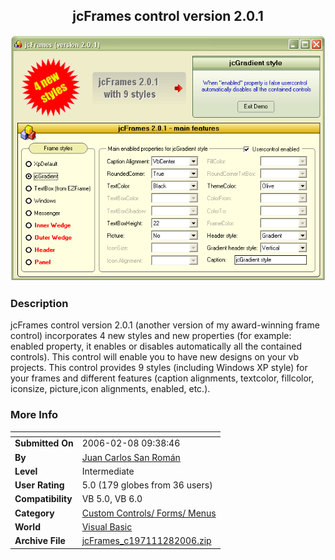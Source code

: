 ﻿<div align="center">

## jcFrames control version 2\.0\.1

<img src="PIC200628931514624.gif">
</div>

### Description

jcFrames control version 2.0.1 (another version of my award-winning frame control) incorporates 4 new styles and new properties (for example: enabled property, it enables or disables automatically all the contained controls). This control will enable you to have new designs on your vb projects. This control provides 9 styles (including Windows XP style) for your frames and different features (caption alignments, textcolor, fillcolor, iconsize, picture,icon alignments, enabled, etc.).
 
### More Info
 


<span>             |<span>
---                |---
**Submitted On**   |2006-02-08 09:38:46
**By**             |[Juan Carlos San Román](https://github.com/Planet-Source-Code/PSCIndex/blob/master/ByAuthor/juan-carlos-san-rom-n.md)
**Level**          |Intermediate
**User Rating**    |5.0 (179 globes from 36 users)
**Compatibility**  |VB 5\.0, VB 6\.0
**Category**       |[Custom Controls/ Forms/  Menus](https://github.com/Planet-Source-Code/PSCIndex/blob/master/ByCategory/custom-controls-forms-menus__1-4.md)
**World**          |[Visual Basic](https://github.com/Planet-Source-Code/PSCIndex/blob/master/ByWorld/visual-basic.md)
**Archive File**   |[jcFrames\_c197111282006\.zip](https://github.com/Planet-Source-Code/juan-carlos-san-rom-n-jcframes-control-version-2-0-1__1-64261/archive/master.zip)








